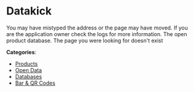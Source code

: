 # Datakick


You may have mistyped the address or the page may have moved. If you are the application owner check the logs for more information. The open product database.  The page you were looking for doesn't exist



**Categories**:
- [Products](https://github.com/apis-list/apis-list#products)
- [Open Data](https://github.com/apis-list/apis-list#open-data)
- [Databases](https://github.com/apis-list/apis-list#databases)
- [Bar & QR Codes](https://github.com/apis-list/apis-list#bar-and-qr-codes)



